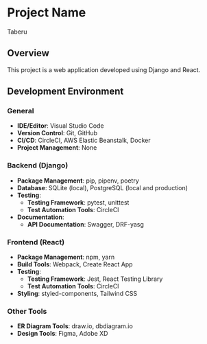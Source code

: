 # Project Name
Taberu

## Overview
This project is a web application developed using Django and React.

## Development Environment

### General
- **IDE/Editor**: Visual Studio Code
- **Version Control**: Git, GitHub
- **CI/CD**: CircleCI, AWS Elastic Beanstalk, Docker
- **Project Management**: None

### Backend (Django)
- **Package Management**: pip, pipenv, poetry
- **Database**: SQLite (local), PostgreSQL (local and production)
- **Testing**:
  - **Testing Framework**: pytest, unittest
  - **Test Automation Tools**: CircleCI
- **Documentation**:
  - **API Documentation**: Swagger, DRF-yasg

### Frontend (React)
- **Package Management**: npm, yarn
- **Build Tools**: Webpack, Create React App
- **Testing**:
  - **Testing Framework**: Jest, React Testing Library
  - **Test Automation Tools**: CircleCI
- **Styling**: styled-components, Tailwind CSS

### Other Tools
- **ER Diagram Tools**: draw.io, dbdiagram.io
- **Design Tools**: Figma, Adobe XD